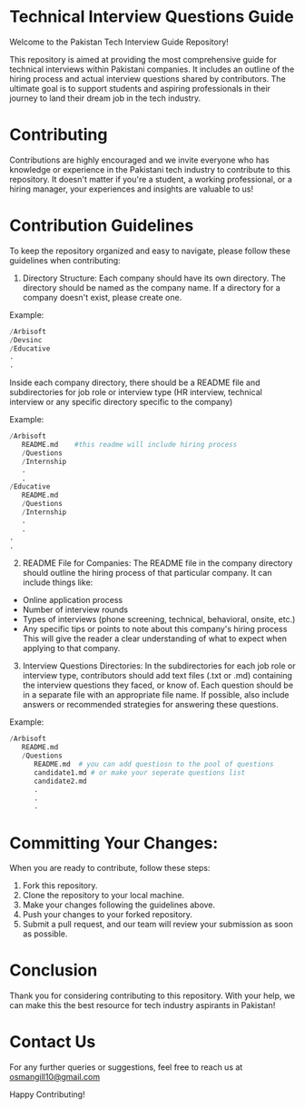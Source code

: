# Technical Interview Questions Guide
Welcome to the Pakistan Tech Interview Guide Repository!

This repository is aimed at providing the most comprehensive guide for technical interviews within Pakistani companies. It includes an outline of the hiring process and actual interview questions shared by contributors. The ultimate goal is to support students and aspiring professionals in their journey to land their dream job in the tech industry.

# Contributing

Contributions are highly encouraged and we invite everyone who has knowledge or experience in the Pakistani tech industry to contribute to this repository. It doesn't matter if you're a student, a working professional, or a hiring manager, your experiences and insights are valuable to us!

# Contribution Guidelines

To keep the repository organized and easy to navigate, please follow these guidelines when contributing:

1. Directory Structure:
Each company should have its own directory. The directory should be named as the company name. If a directory for a company doesn't exist, please create one.

Example:


```python
/Arbisoft
/Devsinc
/Educative
.
.

```

Inside each company directory, there should be a README file and subdirectories for job role or interview type (HR interview, technical interview or any specific directory specific to the company)

Example:

```python
/Arbisoft
   README.md    #this readme will include hiring process 
   /Questions 
   /Internship
   .
   .
/Educative
   README.md
   /Questions
   /Internship
   .
   .
.
.
```

2. README File for Companies:
The README file in the company directory should outline the hiring process of that particular company. It can include things like:

* Online application process
* Number of interview rounds
* Types of interviews (phone screening, technical, behavioral, onsite, etc.)
* Any specific tips or points to note about this company's hiring process
This will give the reader a clear understanding of what to expect when applying to that company.

3. Interview Questions Directories:
In the subdirectories for each job role or interview type, contributors should add text files (.txt or .md) containing the interview questions they faced, or know of. Each question should be in a separate file with an appropriate file name. If possible, also include answers or recommended strategies for answering these questions.

Example:

```python
/Arbisoft
   README.md
   /Questions
      README.md  # you can add questiosn to the pool of questions
      candidate1.md # or make your seperate questions list
      candidate2.md
      .
      .
      .
```
# Committing Your Changes:
When you are ready to contribute, follow these steps:

1. Fork this repository.
2. Clone the repository to your local machine.
3. Make your changes following the guidelines above.
4. Push your changes to your forked repository.
5. Submit a pull request, and our team will review your submission as soon as possible.

# Conclusion
Thank you for considering contributing to this repository. With your help, we can make this the best resource for tech industry aspirants in Pakistan!

# Contact Us
For any further queries or suggestions, feel free to reach us at osmangill10@gmail.com

Happy Contributing!
